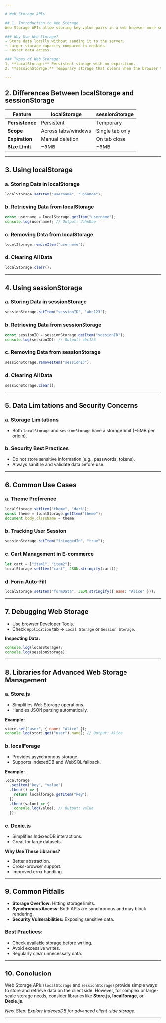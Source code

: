 ```yaml
---

# Web Storage APIs

## 1. Introduction to Web Storage
Web Storage APIs allow storing key-value pairs in a web browser more securely and efficiently than using cookies.

### Why Use Web Storage?
- Store data locally without sending it to the server.
- Larger storage capacity compared to cookies.
- Faster data access.

### Types of Web Storage:
1. **localStorage:** Persistent storage with no expiration.
2. **sessionStorage:** Temporary storage that clears when the browser tab is closed.

---
```


## 2. Differences Between localStorage and sessionStorage

| Feature         | localStorage        | sessionStorage  |
| --------------- | ------------------- | --------------- |
| **Persistence** | Persistent          | Temporary       |
| **Scope**       | Across tabs/windows | Single tab only |
| **Expiration**  | Manual deletion     | On tab close    |
| **Size Limit**  | ~5MB                | ~5MB            |

---

## 3. Using localStorage

### a. Storing Data in localStorage

```javascript
localStorage.setItem("username", "JohnDoe");
```

### b. Retrieving Data from localStorage

```javascript
const username = localStorage.getItem("username");
console.log(username); // Output: JohnDoe
```

### c. Removing Data from localStorage

```javascript
localStorage.removeItem("username");
```

### d. Clearing All Data

```javascript
localStorage.clear();
```

---

## 4. Using sessionStorage

### a. Storing Data in sessionStorage

```javascript
sessionStorage.setItem("sessionID", "abc123");
```

### b. Retrieving Data from sessionStorage

```javascript
const sessionID = sessionStorage.getItem("sessionID");
console.log(sessionID); // Output: abc123
```

### c. Removing Data from sessionStorage

```javascript
sessionStorage.removeItem("sessionID");
```

### d. Clearing All Data

```javascript
sessionStorage.clear();
```

---

## 5. Data Limitations and Security Concerns

### a. Storage Limitations

- Both `localStorage` and `sessionStorage` have a storage limit (~5MB per origin).

### b. Security Best Practices

- Do not store sensitive information (e.g., passwords, tokens).
- Always sanitize and validate data before use.

---

## 6. Common Use Cases

### a. Theme Preference

```javascript
localStorage.setItem("theme", "dark");
const theme = localStorage.getItem("theme");
document.body.className = theme;
```

### b. Tracking User Session

```javascript
sessionStorage.setItem("isLoggedIn", "true");
```

### c. Cart Management in E-commerce

```javascript
let cart = ["item1", "item2"];
localStorage.setItem("cart", JSON.stringify(cart));
```

### d. Form Auto-Fill

```javascript
localStorage.setItem("formData", JSON.stringify({ name: "Alice" }));
```

---

## 7. Debugging Web Storage

- Use browser Developer Tools.
- Check `Application` tab → `Local Storage` or `Session Storage`.

**Inspecting Data:**

```javascript
console.log(localStorage);
console.log(sessionStorage);
```

---

## 8. Libraries for Advanced Web Storage Management

### a. **Store.js**

- Simplifies Web Storage operations.
- Handles JSON parsing automatically.

**Example:**

```javascript
store.set("user", { name: "Alice" });
console.log(store.get("user").name); // Output: Alice
```

### b. **localForage**

- Provides asynchronous storage.
- Supports IndexedDB and WebSQL fallback.

**Example:**

```javascript
localforage
  .setItem("key", "value")
  .then(() => {
    return localforage.getItem("key");
  })
  .then((value) => {
    console.log(value); // Output: value
  });
```

### c. **Dexie.js**

- Simplifies IndexedDB interactions.
- Great for large datasets.

**Why Use These Libraries?**

- Better abstraction.
- Cross-browser support.
- Improved error handling.

---

## 9. Common Pitfalls

- **Storage Overflow:** Hitting storage limits.
- **Synchronous Access:** Both APIs are synchronous and may block rendering.
- **Security Vulnerabilities:** Exposing sensitive data.

### Best Practices:

- Check available storage before writing.
- Avoid excessive writes.
- Regularly clear unnecessary data.

---

## 10. Conclusion

Web Storage APIs (`localStorage` and `sessionStorage`) provide simple ways to store and retrieve data on the client side. However, for complex or large-scale storage needs, consider libraries like **Store.js**, **localForage**, or **Dexie.js**.

_Next Step: Explore IndexedDB for advanced client-side storage._

---
